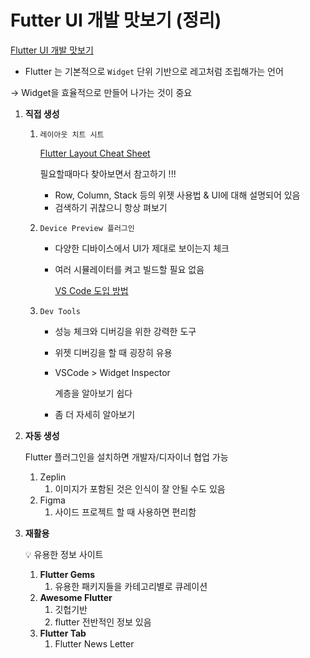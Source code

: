 # Futter UI 개발 맛보기 (정리)

[Flutter UI 개발 맛보기](https://tv.naver.com/v/23583418)

- Flutter 는 기본적으로 `Widget` 단위 기반으로 레고처럼 조립해가는 언어

→ Widget을 효율적으로 만들어 나가는 것이 중요

1. **직접 생성**
    1. `레이아웃 치트 시트` 
        
        [Flutter Layout Cheat Sheet](https://medium.com/flutter-community/flutter-layout-cheat-sheet-5363348d037e)
        
        필요할때마다 찾아보면서 참고하기 !!!
        
        - Row, Column, Stack 등의 위젯 사용법 & UI에 대해 설명되어 있음
        - 검색하기 귀찮으니 항상 펴보기
    2. `Device Preview 플러그인`
        - 다양한 디바이스에서 UI가 제대로 보이는지 체크
        - 여러 시뮬레이터를 켜고 빌드할 필요 없음
            
            [VS Code 도입 방법](https://www.notion.so/VS-Code-f30a1863b8494ba294ed0be09a1aa2ce)
            
    3. `Dev Tools`
        - 성능 체크와 디버깅을 위한 강력한 도구
        - 위젯 디버깅을 할 때 굉장히 유용
        - VSCode > Widget Inspector
            
            계층을 알아보기 쉽다
            
        - 좀 더 자세히 알아보기
2. **자동 생성**
    
    Flutter 플러그인을 설치하면 개발자/디자이너 협업 가능
    
    1. Zeplin
        1. 이미지가 포함된 것은 인식이 잘 안될 수도 있음
    2. Figma
        1. 사이드 프로젝트 할 때 사용하면 편리함
3. **재활용**
    
    💡 유용한 정보 사이트
    
    1. **Flutter Gems**
        1. 유용한 패키지들을 카테고리별로 큐레이션
    2. **Awesome Flutter**
        1. 깃헙기반
        2. flutter 전반적인 정보 있음
    3. **Flutter Tab**
        1. Flutter News Letter